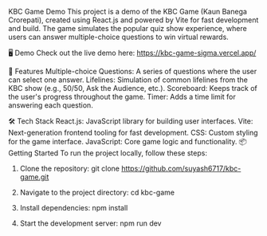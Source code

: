 KBC Game Demo
This project is a demo of the KBC Game (Kaun Banega Crorepati), created using React.js and powered by Vite for fast development and build. The game simulates the popular quiz show experience, where users can answer multiple-choice questions to win virtual rewards.

🖥️ Demo
Check out the live demo here: https://kbc-game-sigma.vercel.app/

🚀 Features
Multiple-choice Questions: A series of questions where the user can select one answer.
Lifelines: Simulation of common lifelines from the KBC show (e.g., 50/50, Ask the Audience, etc.).
Scoreboard: Keeps track of the user's progress throughout the game.
Timer: Adds a time limit for answering each question.

🛠️ Tech Stack
React.js: JavaScript library for building user interfaces.
Vite: Next-generation frontend tooling for fast development.
CSS: Custom styling for the game interface.
JavaScript: Core game logic and functionality.
📦 Getting Started
To run the project locally, follow these steps:

1. Clone the repository:
git clone https://github.com/suyash6717/kbc-game.git

2. Navigate to the project directory:
cd kbc-game

3. Install dependencies:
npm install

4. Start the development server:
npm run dev


